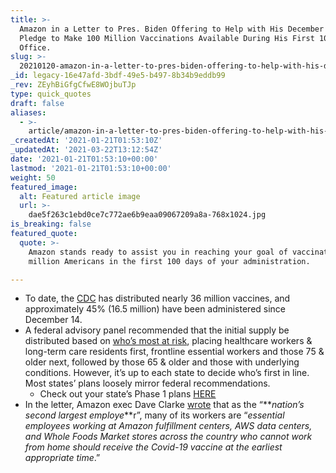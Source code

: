 ```yaml
---
title: >-
  Amazon in a Letter to Pres. Biden Offering to Help with His December 2020
  Pledge to Make 100 Million Vaccinations Available During His First 100 Days in
  Office.
slug: >-
  20210120-amazon-in-a-letter-to-pres-biden-offering-to-help-with-his-december-2020-pledge-to-make-100-million-vaccinations-available-during-his-first-100-days-in-office
_id: legacy-16e47afd-3bdf-49e5-b497-8b34b9eddb99
_rev: ZEyhBiGfgCfwE8WOjbuTJp
type: quick_quotes
draft: false
aliases:
  - >-
    article/amazon-in-a-letter-to-pres-biden-offering-to-help-with-his-december-2020-pledge-to-make-100-million-vaccinations-available-during-his-first-100-days-in-office/
_createdAt: '2021-01-21T01:53:10Z'
_updatedAt: '2021-03-22T13:12:54Z'
date: '2021-01-21T01:53:10+00:00'
lastmod: '2021-01-21T01:53:10+00:00'
weight: 50
featured_image:
  alt: Featured article image
  url: >-
    dae5f263c1ebd0ce7c772ae6b9eaa09067209a8a-768x1024.jpg
is_breaking: false
featured_quote:
  quote: >-
    Amazon stands ready to assist you in reaching your goal of vaccinating 100
    million Americans in the first 100 days of your administration.

---
```

* To date, the [CDC](https://covid.cdc.gov/covid-data-tracker/#vaccinations) has distributed nearly 36 million vaccines, and approximately 45% (16.5 million) have been administered since December 14.
* A federal advisory panel recommended that the initial supply be distributed based on [who’s most at risk](https://www.cdc.gov/coronavirus/2019-ncov/vaccines/index.html), placing healthcare workers & long-term care residents first, frontline essential workers and those 75 & older next, followed by those 65 & older and those with underlying conditions. However, it’s up to each state to decide who’s first in line. Most states’ plans loosely mirror federal recommendations.
  * Check out your state’s Phase 1 plans [HERE](https://www.kff.org/coronavirus-covid-19/issue-brief/the-covid-19-vaccination-line-an-update-on-state-prioritization-plans/)
* In the letter, Amazon exec Dave Clarke [wrote](https://www.nbcboston.com/news/business/money-report/read-the-full-letter-amazon-sent-to-biden-offering-to-help-with-covid-19-vaccines/2284043/) that as the “**_nation’s second largest employe_**r”, many of its workers are “_essential employees working at Amazon fulfillment centers, AWS data centers, and Whole Foods Market stores across the country who cannot work from home should receive the Covid-19 vaccine at the earliest appropriate time_.”